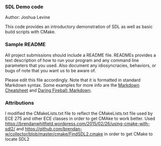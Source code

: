 ### SDL Demo code

Author: Joshua Levine

This code provides an introductory demonstration of SDL as well as basic build scripts with CMake.


### Sample README

All project submissions should include a README file.  READMEs provides a text description of how to run your program and any command line parameters that you used.  Also document any idiosyncracies, behaviors, or bugs of note that you want us to be aware of.

Please edit this file accordingly.  Note that it is formatted in standard Markdown syntax.  Some examples for more info are the [Markdown Cheatsheet](https://github.com/adam-p/markdown-here/wiki/Markdown-Cheatsheet) and [Daring Fireball: Markdown](https://daringfireball.net/projects/markdown/).

### Attributions

I modified the CMakeLists.txt file to reflect the CMakeLists.txt file used by ECE 275 and other ECE classes in order to get CMAke to work better.
Used https://brendanwhitfield.wordpress.com/2015/02/26/using-cmake-with-sdl2/ and https://github.com/brendan-w/collector/blob/master/cmake/FindSDL2.cmake in order to get CMake to locate SDL2